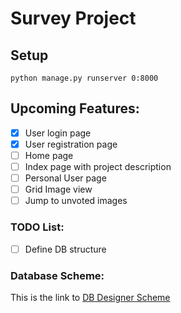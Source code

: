 # Survey Project

## Setup
`python manage.py runserver 0:8000`

## Upcoming Features:
- [X] User login page
- [X] User registration page
- [ ] Home page
- [ ] Index page with project description
- [ ] Personal User page
- [ ] Grid Image view
- [ ] Jump to unvoted images

### TODO List:
- [ ] Define DB structure

### Database Scheme:
This is the link to [DB Designer Scheme](https://dbdesigner.page.link/egjKR3X2GqZGYSDZ8)
